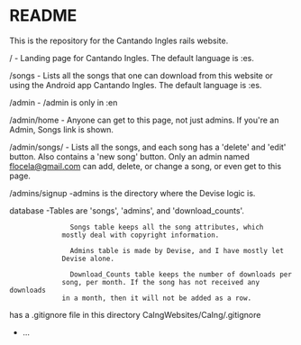 # README
This is the repository for the Cantando Ingles rails website.

/                  - Landing page for Cantando Ingles. The default language
                     is :es.                   

/songs             - Lists all the songs that one can download from this website or
                 using the Android app Cantando Ingles. The default language 
                     is :es.

/admin             - /admin is only in :en             

/admin/home        - Anyone can get to this page, not just admins. If you're 
                 an Admin, Songs link is shown. 

/admin/songs/      - Lists all the songs, and each song has a 'delete'
                 and 'edit' button. Also contains a 'new song' button. Only
                 an admin named flocela@gmail.com can add, delete, or change
                 a song, or even get to this page.

/admins/signup     -admins is the directory where the Devise logic is.

database           -Tables are 'songs', 'admins', and 'download_counts'. 

                   Songs table keeps all the song attributes, which
                 mostly deal with copyright information.

                   Admins table is made by Devise, and I have mostly let 
                 Devise alone.

                   Download_Counts table keeps the number of downloads per
                 song, per month. If the song has not received any downloads
                 in a month, then it will not be added as a row.
 
has a .gitignore file in this directory CaIngWebsites/CaIng/.gitignore






















* ...
